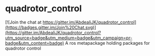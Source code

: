 # quadrotor_control

[![Join the chat at https://gitter.im/AbdealiJK/quadrotor_control](https://badges.gitter.im/Join%20Chat.svg)](https://gitter.im/AbdealiJK/quadrotor_control?utm_source=badge&utm_medium=badge&utm_campaign=pr-badge&utm_content=badge)
A ros metapackage holding packages for quadrotor control
